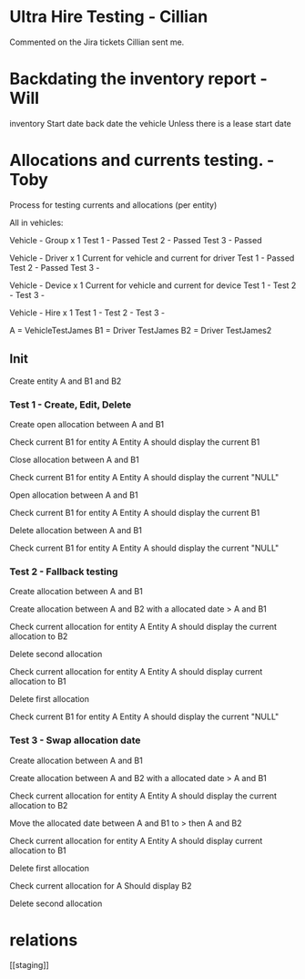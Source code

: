 
# Ultra Hire Testing - Cillian

Commented on the Jira tickets Cillian sent me.
# Backdating the inventory report - Will

inventory 
Start date back date the vehicle
Unless there is a lease start date

# Allocations and currents testing. - Toby

Process for testing currents and allocations (per entity)

All in vehicles: 

Vehicle - Group x 1
	Test 1 - Passed
	Test 2 - Passed
	Test 3 - Passed

Vehicle - Driver x 1
	Current for vehicle and current for driver
	Test 1 - Passed
	Test 2 - Passed
	Test 3 -

Vehicle - Device x 1 
	Current for vehicle and current for device
	Test 1 -
	Test 2 - 
	Test 3 -

Vehicle - Hire x 1
	Test 1 -
	Test 2 - 
	Test 3 -

A = VehicleTestJames
B1 = Driver TestJames
B2 = Driver TestJames2
## Init

Create entity A and B1 and B2

### Test 1 - Create, Edit, Delete

Create open allocation between A and B1

Check current B1 for entity A
	Entity A should display the current B1

Close allocation between A and B1

Check current B1 for entity A
	Entity A should display the current "NULL"

Open allocation between A and B1

Check current B1 for entity A
	Entity A should display the current B1

Delete allocation between A and B1

Check current B1 for entity A
	Entity A should display the current "NULL"

### Test 2 - Fallback testing

Create allocation between A and B1

Create allocation between A and B2 with a allocated date > A and B1

Check current allocation for entity A
	Entity A should display the current allocation to B2

Delete second allocation

Check current allocation for entity A
	Entity A should display current allocation to B1

Delete first allocation

Check current B1 for entity A
	Entity A should display the current "NULL"

### Test 3 - Swap allocation date

Create allocation between A and B1

Create allocation between A and B2 with a allocated date > A and B1

Check current allocation for entity A
	Entity A should display the current allocation to B2

Move the allocated date between A and B1 to > then A and B2

Check current allocation for entity A
	Entity A should display current allocation to B1

Delete first allocation 

Check current allocation for A
	Should display B2

Delete second allocation

# relations
[[staging]]
